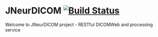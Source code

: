 # JNeurDICOM [![Build Status](https://travis-ci.org/reactmed/jneurdicom.svg?branch=master)](https://travis-ci.org/reactmed/jneurdicom)

Welcome to JNeurDICOM project - RESTful DICOMWeb and processing service

